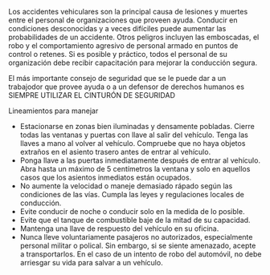 [Title]: # (Lineamientos para manejar)
[Order]: # (0)

Los accidentes vehiculares son la principal causa de lesiones y muertes entre el personal de organizaciones que proveen ayuda. Conducir en condiciones desconocidas y a veces difíciles puede aumentar las probabilidades de un accidente. Otros peligros incluyen las emboscadas, el robo y el comportamiento agresivo de personal armado en puntos de control o retenes. Si es posible y práctico, todos el personal de su organización debe recibir capacitación para mejorar la conducción segura.

El más importante consejo de seguridad que se le puede dar a un trabajodor que provee ayuda o a un defensor de derechos humanos es SIEMPRE UTILIZAR EL CINTURÓN DE SEGURIDAD

Lineamientos para manejar

*   Estacionarse en zonas bien iluminadas y densamente pobladas. Cierre todas las ventanas y puertas con llave al salir del vehículo. Tenga las llaves a mano al volver al vehículo. Compruebe que no haya objetos extraños en el asiento trasero antes de entrar al vehículo.
*   Ponga llave a las puertas inmediatamente después de entrar al vehículo. Abra hasta un máximo de 5 centímetros la ventana y solo en aquellos casos que los asientos inmediatos están ocupados.
*   No aumente la velocidad o maneje demasiado rápado según las condiciones de las vías. Cumpla las leyes y regulaciones locales de conducción.
*   Evite conducir de noche o conducir solo en la medida de lo posible.
*   Evite que el tanque de combustible baje de la mitad de su capacidad.
*   Mantenga una llave de respuesto del vehículo en su oficina.
*   Nunca lleve voluntariamente pasajeros no autorizados, especialmente personal militar o polical. Sin embargo, si se siente amenazado, acepte a transportarlos. En el caso de un intento de robo del automóvil, no debe arriesgar su vida para salvar a un vehículo.
